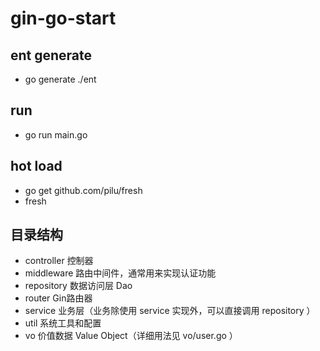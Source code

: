 # gin-go-start

## ent generate
- go generate ./ent

## run
- go run main.go

## hot load
- go get github.com/pilu/fresh
- fresh

## 目录结构
- controller 控制器
- middleware 路由中间件，通常用来实现认证功能
- repository 数据访问层 Dao
- router Gin路由器
- service 业务层（业务除使用 service 实现外，可以直接调用 repository ）
- util 系统工具和配置
- vo 价值数据 Value Object（详细用法见 vo/user.go ）